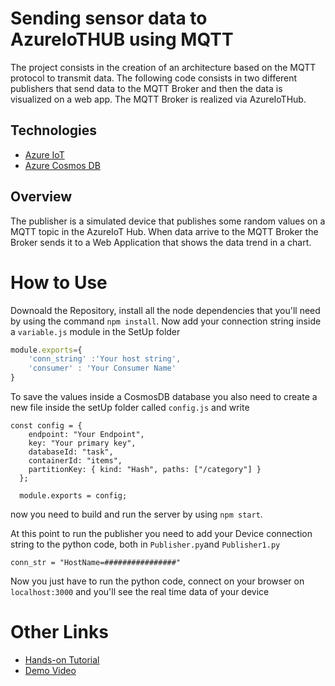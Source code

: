 

# Sending sensor data to AzureIoTHUB using MQTT 
The project consists in the creation of an architecture based on the MQTT protocol to transmit data. The following code consists in two different publishers that send data to the MQTT Broker and then the data is visualized on a web app. The MQTT Broker is realized via AzureIoTHub. 
## Technologies 
* [Azure IoT](https://azure.microsoft.com/it-it/overview/iot/)
* [Azure Cosmos DB](https://azure.microsoft.com/it-it/services/cosmos-db/)

## Overview
The publisher is a simulated device that publishes some random values on a MQTT topic in the AzureIoT Hub.
When data arrive to the MQTT Broker the Broker sends it to a Web Application that shows the data trend in a 
chart. 
# How to Use
Downoald the Repository, install all the node dependencies that you'll need by using the command 
`npm install`.
Now add your connection string inside a `variable.js` module in the SetUp folder
```javascript
module.exports={
    'conn_string' :'Your host string',
    'consumer' : 'Your Consumer Name'
}
```
To save the values inside a CosmosDB database you also need to create a new file inside the setUp folder called `config.js` and write
```
const config = {
    endpoint: "Your Endpoint",
    key: "Your primary key",
    databaseId: "task",
    containerId: "items",
    partitionKey: { kind: "Hash", paths: ["/category"] }
  };
  
  module.exports = config;
```
now you need to build and run the server by using `npm start`.

At this point to run the publisher you need to add your Device connection string to the python code, both in `Publisher.py`and `Publisher1.py`
```
conn_str = "HostName=################"

```
Now you just have to run the python code, connect on your browser on `localhost:3000` and you'll see the real time data of your device

# Other Links
- [Hands-on Tutorial](https://www.linkedin.com/pulse/environment-sensors-azureiot-hub-mqtt-protocol-flavia-masoni/?published=t)
- [Demo Video](https://www.youtube.com/watch?v=fYQqH0yyTSQ&t=6s)
